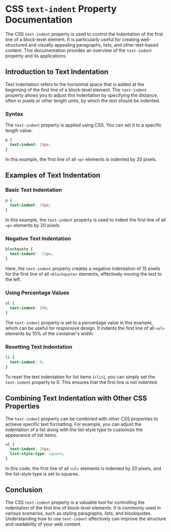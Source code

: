 # CSS `text-indent` Property Documentation

The CSS `text-indent` property is used to control the indentation of the first line of a block-level element. It is particularly useful for creating well-structured and visually appealing paragraphs, lists, and other text-based content. This documentation provides an overview of the `text-indent` property and its applications.

## Introduction to Text Indentation

Text indentation refers to the horizontal space that is added at the beginning of the first line of a block-level element. The `text-indent` property allows you to adjust this indentation by specifying the distance, often in pixels or other length units, by which the text should be indented.

### Syntax

The `text-indent` property is applied using CSS. You can set it to a specific length value:

```css
p {
  text-indent: 20px;
}
```

In this example, the first line of all `<p>` elements is indented by 20 pixels.

## Examples of Text Indentation

### Basic Text Indentation

```css
p {
  text-indent: 20px;
}
```

In this example, the `text-indent` property is used to indent the first line of all `<p>` elements by 20 pixels.

### Negative Text Indentation

```css
blockquote {
  text-indent: -15px;
}
```

Here, the `text-indent` property creates a negative indentation of 15 pixels for the first line of all `<blockquote>` elements, effectively moving the text to the left.

### Using Percentage Values

```css
ul {
  text-indent: 10%;
}
```

The `text-indent` property is set to a percentage value in this example, which can be useful for responsive design. It indents the first line of all `<ul>` elements by 10% of the container's width.

### Resetting Text Indentation

```css
li {
  text-indent: 0;
}
```

To reset the text indentation for list items (`<li>`), you can simply set the `text-indent` property to 0. This ensures that the first line is not indented.

## Combining Text Indentation with Other CSS Properties

The `text-indent` property can be combined with other CSS properties to achieve specific text formatting. For example, you can adjust the indentation of a list along with the list-style type to customize the appearance of list items.

```css
ul {
  text-indent: 20px;
  list-style-type: square;
}
```

In this code, the first line of all `<ul>` elements is indented by 20 pixels, and the list-style type is set to squares.

## Conclusion

The CSS `text-indent` property is a valuable tool for controlling the indentation of the first line of block-level elements. It is commonly used in various scenarios, such as styling paragraphs, lists, and blockquotes. Understanding how to use `text-indent` effectively can improve the structure and readability of your web content.
